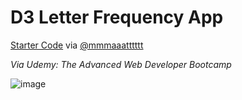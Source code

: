 # D3 Letter Frequency App

[Starter Code](https://gist.github.com/mmmaaatttttt/611f2926ff6b3011194ab15947360aae) via [@mmmaaatttttt](https://gist.github.com/mmmaaatttttt)

_Via Udemy: The Advanced Web Developer Bootcamp_

![image](https://i.imgur.com/jslAT1y.png)
